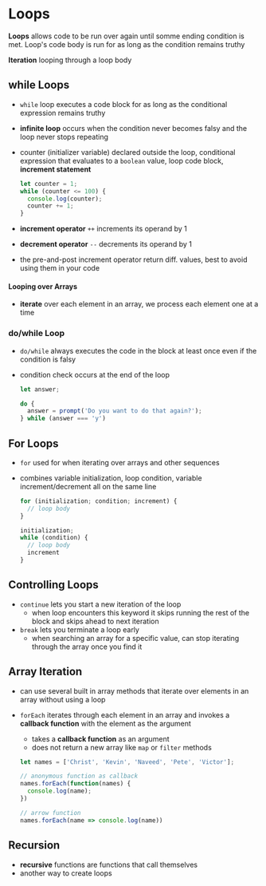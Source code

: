# Loops

**Loops** allows code to be run over again until somme ending condition is met. Loop's code body is run for as long as the condition remains truthy 

**Iteration** looping through a loop body

## while Loops

- `while` loop executes a code block for as long as the conditional expression remains truthy 

- **infinite loop** occurs when the condition never becomes falsy and the loop never stops repeating 

- counter (initializer variable) declared outside the loop, conditional expression that evaluates to a `boolean` value, loop code block, **increment statement** 

  ```js
  let counter = 1;
  while (counter <= 100) {
    console.log(counter);
    counter += 1;
  }
  ```

- **increment operator** `++` increments its operand by 1
- **decrement operator** `--` decrements its operand by 1
- the pre-and-post increment operator return diff. values, best to avoid using them in your code

#### Looping over Arrays

- **iterate** over each element in an array, we process each element one at a time

### do/while Loop

- `do/while` always executes the code in the block at least once even if the condition is falsy

- condition check occurs at the end of the loop 

  ```js
  let answer;
  
  do {
    answer = prompt('Do you want to do that again?');
  } while (answer === 'y')
  ```

  

## For Loops

- `for` used for when iterating over arrays and other sequences

- combines variable initialization, loop condition, variable increment/decrement all on the same line

  ```js
  for (initialization; condition; increment) {
    // loop body
  }
  
  initialization;
  while (condition) {
    // loop body
    increment
  }
  ```

  

## Controlling Loops

- `continue` lets you start a new iteration of the loop
  - when loop encounters this keyword it skips running the rest of the block and skips ahead to next iteration
- `break` lets you terminate a loop early 
  - when searching an array for a specific value, can stop iterating through the array once you find it 

## Array Iteration

- can use several built in array methods that iterate over elements in an array without using a loop

- `forEach` iterates through each element in an array and invokes a **callback function** with the element as the argument

  - takes a **callback function** as an argument
  - does not return a new array like `map` or `filter` methods

  ```js
  let names = ['Christ', 'Kevin', 'Naveed', 'Pete', 'Victor'];
  
  // anonymous function as callback
  names.forEach(function(names) {
    console.log(name);
  })
  
  // arrow function 
  names.forEach(name => console.log(name))
  ```


## Recursion

- **recursive** functions are functions that call themselves 
- another way to create loops

